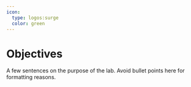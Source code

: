 ```yaml
---
icon: 
  type: logos:surge
  color: green
---
```


# Objectives

A few sentences on the purpose of the lab. Avoid bullet points here for formatting reasons.